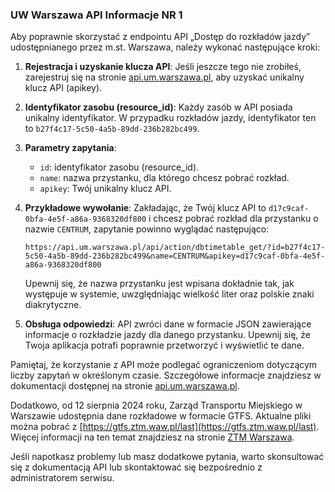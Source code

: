 ### UW Warszawa API Informacje NR 1

Aby poprawnie skorzystać z endpointu API „Dostęp do rozkładów jazdy” udostępnianego przez m.st. Warszawa, należy wykonać następujące kroki:

1. **Rejestracja i uzyskanie klucza API**: Jeśli jeszcze tego nie zrobiłeś, zarejestruj się na stronie [api.um.warszawa.pl](https://api.um.warszawa.pl/), aby uzyskać unikalny klucz API (apikey).

2. **Identyfikator zasobu (resource_id)**: Każdy zasób w API posiada unikalny identyfikator. W przypadku rozkładów jazdy, identyfikator ten to `b27f4c17-5c50-4a5b-89dd-236b282bc499`.

3. **Parametry zapytania**:
    - `id`: identyfikator zasobu (resource_id).
    - `name`: nazwa przystanku, dla którego chcesz pobrać rozkład.
    - `apikey`: Twój unikalny klucz API.

4. **Przykładowe wywołanie**: Zakładając, że Twój klucz API to `d17c9caf-0bfa-4e5f-a86a-9368320df800` i chcesz pobrać rozkład dla przystanku o nazwie `CENTRUM`, zapytanie powinno wyglądać następująco:

   ```
   https://api.um.warszawa.pl/api/action/dbtimetable_get/?id=b27f4c17-5c50-4a5b-89dd-236b282bc499&name=CENTRUM&apikey=d17c9caf-0bfa-4e5f-a86a-9368320df800
   ```

   Upewnij się, że nazwa przystanku jest wpisana dokładnie tak, jak występuje w systemie, uwzględniając wielkość liter oraz polskie znaki diakrytyczne.

5. **Obsługa odpowiedzi**: API zwróci dane w formacie JSON zawierające informacje o rozkładzie jazdy dla danego przystanku. Upewnij się, że Twoja aplikacja potrafi poprawnie przetworzyć i wyświetlić te dane.

Pamiętaj, że korzystanie z API może podlegać ograniczeniom dotyczącym liczby zapytań w określonym czasie. Szczegółowe informacje znajdziesz w dokumentacji dostępnej na stronie [api.um.warszawa.pl](https://api.um.warszawa.pl/).

Dodatkowo, od 12 sierpnia 2024 roku, Zarząd Transportu Miejskiego w Warszawie udostępnia dane rozkładowe w formacie GTFS. Aktualne pliki można pobrać z [https://gtfs.ztm.waw.pl/last](https://gtfs.ztm.waw.pl/last). Więcej informacji na ten temat znajdziesz na stronie [ZTM Warszawa](https://www.ztm.waw.pl/pliki-do-pobrania/dane-rozkladowe/).

Jeśli napotkasz problemy lub masz dodatkowe pytania, warto skonsultować się z dokumentacją API lub skontaktować się bezpośrednio z administratorem serwisu. 
